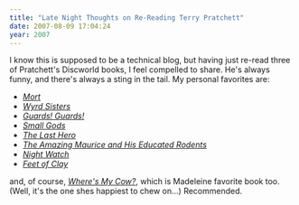 ```yaml
---
title: "Late Night Thoughts on Re-Reading Terry Pratchett"
date: 2007-08-09 17:04:24
year: 2007
---
```

I know this is supposed to be a technical blog, but having just re-read three of Pratchett's Discworld books, I feel compelled to share.  He's always funny, and there's always a sting in the tail.  My personal favorites are:
<ul>
  <li><a href="http://www.amazon.com/Wyrd-Sisters-Terry-Pratchett/dp/0061020664"><em>Mort</em></a></li>
  <li><a href="http://www.amazon.com/Wyrd-Sisters-Terry-Pratchett/dp/0061020664"><em>Wyrd Sisters</em></a></li>
  <li><a href="http://www.amazon.com/Guards-Terry-Pratchett/dp/0061020648"><em>Guards! Guards!</em></a></li>
  <li><a href="http://www.amazon.com/Small-Gods-Terry-Pratchett/dp/0552152978"><em>Small Gods</em></a></li>
  <li><a href="http://www.amazon.com/Last-Hero-Discworld-Fable/dp/0060507772"><em>The Last Hero</em></a></li>
  <li><a href="http://www.amazon.com/Amazing-Maurice-His-Educated-Rodents/dp/0060012358"><em>The Amazing Maurice and His Educated Rodents</em></a></li>
  <li><a href="http://www.amazon.com/Night-Watch-Terry-Pratchett/dp/0413774449"><em>Night Watch</em></a></li>
  <li><a href="http://www.amazon.com/Feet-Clay-Discworld-Terry-Pratchett/dp/0552153257"><em>Feet of Clay</em></a></li>
</ul>
and, of course, <a href="http://www.amazon.com/Wheres-My-Cow-Terry-Pratchett/dp/0060872675"><em>Where's My Cow?</em></a>, which is Madeleine favorite book too.  (Well, it's the one shes happiest to chew on...)  Recommended.
